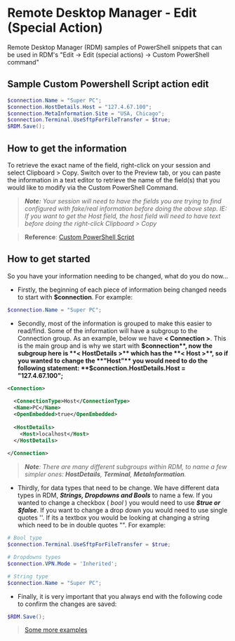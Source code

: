 # Remote Desktop Manager - Edit (Special Action)
Remote Desktop Manager (RDM) samples of PowerShell snippets that can be used in RDM's "Edit -> Edit (special actions) -> Custom PowerShell command"

## Sample Custom Powershell Script action edit
```powershell
$connection.Name = "Super PC";
$connection.HostDetails.Host = "127.4.67.100";
$connection.MetaInformation.Site = "USA, Chicago";
$connection.Terminal.UseSftpForFileTransfer = $true;
$RDM.Save();
```




## How to get the information

To retrieve the exact name of the field, right-click on your session and select Clipboard > Copy. Switch over to the Preview tab, or you can paste the information in a text editor to retrieve the name of the field(s) that you would like to modify via the Custom PowerShell Command.

> ***Note:** Your session will need to have the fields you are trying to find configured with fake/real information before doing the above step. IE: If you want to get the Host field, the host field will need to have text before doing the right-click Clipboard > Copy*

> **Reference**: [Custom PowerShell Script][1]

## How to get started

So you have your information needing to be changed, what do you do now...

*  Firstly, the beginning of each piece of information being changed needs to start with **$connection**. For example: 
```powershell
$connection.Name = "Super PC";
```
*  Secondly, most of the information is grouped to make this easier to read/find. Some of the information will have a subgroup to the Connection group. As an example, below we have **< Connection >**. This is the main group and is why we start with **$connection**, now the subgroup here is **< HostDetails >** which has the **< Host >**, so if you wanted to change the **"Host"** you would need to do the following statement: **$connection.HostDetails.Host = "127.4.67.100";** 
```xml
<Connection>
  
  <ConnectionType>Host</ConnectionType>
  <Name>PC</Name>
  <OpenEmbedded>true</OpenEmbedded>
  
  <HostDetails>
    <Host>localhost</Host>
  </HostDetails>
  
</Connection>
```
> ***Note**: There are many different subgroups within RDM, to name a few simpler ones: **HostDetails**, **Terminal**, **MetaInformation**.*

* Thirdly, for data types that need to be change. We have different data types in RDM, ***Strings, Dropdowns and Bools*** to name a few. If you wanted to change a checkbox ( *bool* ) you would need to use ***$true or $false***. If you want to change a drop down you would need to use single quotes ''. If its a textbox you would be looking at changing a string which need to be in double quotes "". For example:  

```powershell
# Bool type
$connection.Terminal.UseSftpForFileTransfer = $true;

# Dropdowns types
$connection.VPN.Mode = 'Inherited';

# String type
$connection.Name = "Super PC";
```


*  Finally, it is very important that you always end with the following code to confirm the changes are saved: 
```powershell
$RDM.Save();
```

> [Some more examples][2]


  [1]: https://helprdm.devolutions.net/pscustomactions.html
  [2]: https://helprdm.devolutions.net/powershell_batchactionssamples.html
